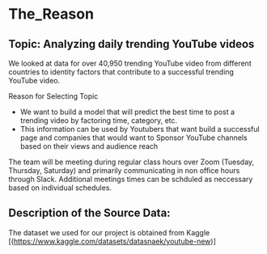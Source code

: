 # The_Reason

## Topic: Analyzing daily trending YouTube videos

We looked at data for over 40,950 trending YouTube video from different countries to identity factors that contribute to a successful trending YouTube video. 

Reason for Selecting Topic
-	We want to build a model that will predict the best time to post a trending video by factoring time, category, etc.  
-	This information can be used by Youtubers that want build a successful page and companies that would want to Sponsor YouTube channels based on their views and audience reach

The team will be meeting during regular class hours over Zoom (Tuesday, Thursday, Saturday) and primarily communicating in non office hours through Slack. Additional meetings times can be schduled as neccessary based on individual schedules.

## Description of the Source Data: 
The dataset we used for our project is obtained from Kaggle [(https://www.kaggle.com/datasets/datasnaek/youtube-new)]


